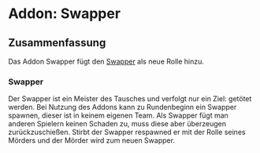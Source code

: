 # Addon: Swapper

## Zusammenfassung

Das Addon Swapper fügt den [Swapper](#swapper) als neue Rolle hinzu.

### Swapper

Der Swapper ist ein Meister des Tausches und verfolgt nur ein Ziel: getötet werden. Bei Nutzung des Addons kann zu Rundenbeginn ein Swapper spawnen, dieser ist in keinem eigenen Team. Als Swapper fügt man anderen Spielern keinen Schaden zu, muss diese aber überzeugen zurückzuschießen. Stirbt der Swapper respawned er mit der Rolle seines Mörders und der Mörder wird zum neuen Swapper.